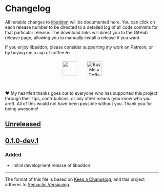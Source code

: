 # Changelog

All notable changes to [libaddon](https://ankiweb.net/shared/info/1771074083) will be documented here. You can click on each release number to be directed to a detailed log of all code commits for that particular release. The download links will direct you to the GitHub release page, allowing you to manually install a release if you want.

If you enjoy libaddon, please consider supporting my work on Patreon, or by buying me a cup of coffee :coffee::

<center><a href="https://patreon.com/glutanimate"><img src="https://glutanimate.com/logos/patreon_button.svg" height="48px"></a> <a href='https://ko-fi.com/X8X0L4YV' target='_blank'><img height='48px' style='border:0px;height:48px;margin-left:2em;' src='https://az743702.vo.msecnd.net/cdn/kofi2.png?v=0' border='0' alt='Buy Me a Coffee at ko-fi.com' /></a></center>

&nbsp;

:heart: My heartfelt thanks goes out to everyone who has supported this project through their tips, contributions, or any other means (you know who you are!). All of this would not have been possible without you. Thank you for being awesome!

## [Unreleased]

## [0.1.0-dev.1]

### Added

- Initial development release of libaddon

[Unreleased]: https://github.com/glutanimate/anki-libaddon/compare/0.1.0-dev.1...HEAD
[0.1.0-dev.1]: https://github.com/glutanimate/anki-libaddon/compare/v0.0.0...0.1.0-dev.1

-----

The format of this file is based on [Keep a Changelog](https://keepachangelog.com/en/1.0.0/),
and this project adheres to [Semantic Versioning](https://semver.org/spec/v2.0.0.html).